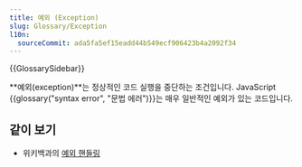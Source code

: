 ```yaml
---
title: 예외 (Exception)
slug: Glossary/Exception
l10n:
  sourceCommit: ada5fa5ef15eadd44b549ecf906423b4a2092f34
---
```


{{GlossarySidebar}}

**예외(exception)**는 정상적인 코드 실행을 중단하는 조건입니다. JavaScript {{glossary("syntax error", "문법 에러")}}는 매우 일반적인 예외가 있는 코드입니다.

## 같이 보기

- 위키백과의 [예외 핸들링](https://en.wikipedia.org/wiki/Exception_handling)
